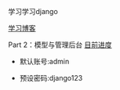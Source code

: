 学习学习django

[学习博客](http://www.liujiangblog.com/course/django)

Part 2：模型与管理后台
[目前进度](http://www.liujiangblog.com/)

* 默认账号:admin

* 预设密码:django123
